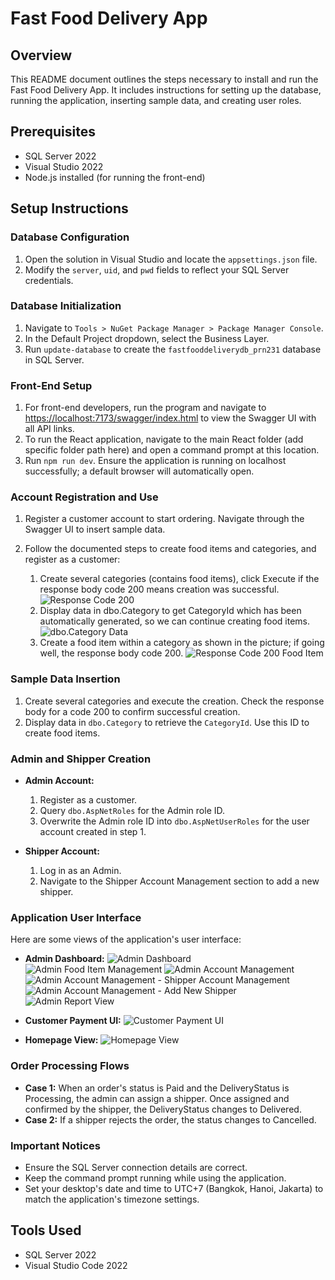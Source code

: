 # Fast Food Delivery App 

## Overview
This README document outlines the steps necessary to install and run the Fast Food Delivery App. It includes instructions for setting up the database, running the application, inserting sample data, and creating user roles.

## Prerequisites
- SQL Server 2022
- Visual Studio 2022
- Node.js installed (for running the front-end)

## Setup Instructions

### Database Configuration
1. Open the solution in Visual Studio and locate the `appsettings.json` file.
2. Modify the `server`, `uid`, and `pwd` fields to reflect your SQL Server credentials.

### Database Initialization
1. Navigate to `Tools > NuGet Package Manager > Package Manager Console`.
2. In the Default Project dropdown, select the Business Layer.
3. Run `update-database` to create the `fastfooddeliverydb_prn231` database in SQL Server.

### Front-End Setup
1. For front-end developers, run the program and navigate to [https://localhost:7173/swagger/index.html](https://localhost:7173/swagger/index.html) to view the Swagger UI with all API links.
2. To run the React application, navigate to the main React folder (add specific folder path here) and open a command prompt at this location.
3. Run `npm run dev`. Ensure the application is running on localhost successfully; a default browser will automatically open.

### Account Registration and Use
1. Register a customer account to start ordering. Navigate through the Swagger UI to insert sample data.
2. Follow the documented steps to create food items and categories, and register as a customer:

   1. Create several categories (contains food items), click Execute if the response body code 200 means creation was successful.
   ![Response Code 200](images/response_code_200.jpg)
   2. Display data in dbo.Category to get CategoryId which has been automatically generated, so we can continue creating food items.
   ![dbo.Category Data](images/dboCategoryData.jpg)
   3. Create a food item within a category as shown in the picture; if going well, the response body code 200.
   ![Response Code 200 Food Item](images/response_code_200_foodItem.jpg)

### Sample Data Insertion
1. Create several categories and execute the creation. Check the response body for a code 200 to confirm successful creation.
2. Display data in `dbo.Category` to retrieve the `CategoryId`. Use this ID to create food items.

### Admin and Shipper Creation
- **Admin Account:**
  1. Register as a customer.
  2. Query `dbo.AspNetRoles` for the Admin role ID.
  3. Overwrite the Admin role ID into `dbo.AspNetUserRoles` for the user account created in step 1.

- **Shipper Account:**
  1. Log in as an Admin.
  2. Navigate to the Shipper Account Management section to add a new shipper.

### Application User Interface
Here are some views of the application's user interface:
- **Admin Dashboard:**
  ![Admin Dashboard](images/admin_dashboard.jpg)
  ![Admin Food Item Management](images/admin_dashboard_foodItemManagement.jpg)
  ![Admin Account Management](images/accounts_management.jpg)
  ![Admin Account Management - Shipper Account Management](images/shipper_account_management.jpg)
  ![Admin Account Management - Add New Shipper](images/admin_add_new_shipper.jpg)
  ![Admin Report View](images/admin_dashboard_report.jpg)

- **Customer Payment UI:**
  ![Customer Payment UI](images/customer_payment_UI.jpg)

- **Homepage View:**
  ![Homepage View](images/homepage.jpg)

### Order Processing Flows
- **Case 1:** When an order's status is Paid and the DeliveryStatus is Processing, the admin can assign a shipper. Once assigned and confirmed by the shipper, the DeliveryStatus changes to Delivered.
- **Case 2:** If a shipper rejects the order, the status changes to Cancelled.

### Important Notices
- Ensure the SQL Server connection details are correct.
- Keep the command prompt running while using the application.
- Set your desktop's date and time to UTC+7 (Bangkok, Hanoi, Jakarta) to match the application's timezone settings.

## Tools Used
- SQL Server 2022
- Visual Studio Code 2022
